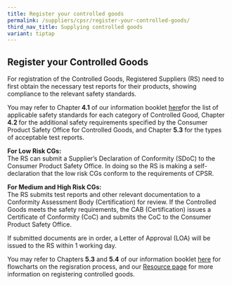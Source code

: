 ```yaml
---
title: Register your controlled goods
permalink: /suppliers/cpsr/register-your-controlled-goods/
third_nav_title: Supplying controlled goods
variant: tiptap
---
```

<h2>Register your Controlled Goods</h2>
<p>For registration of the Controlled Goods, Registered Suppliers (RS) need
to first obtain the necessary test reports for their products, showing
compliance to the relevant safety standards.</p>
<p>You may refer to Chapter<strong> 4.1</strong> of our information booklet
<a href="/files/cps-info-booklet.pdf" rel="noopener noreferrer nofollow" target="_blank">here</a>for the list of applicable safety standards for each category
of Controlled Good, Chapter <strong>4.2 </strong>for the additional safety
requirements specified by the Consumer Product Safety Office for Controlled
Goods, and Chapter <strong>5.3</strong> for the types of acceptable test
reports.</p>
<p><strong>For Low Risk CGs:</strong>
<br>The RS can submit a Supplier’s Declaration of Conformity (SDoC) to the
Consumer Product Safety Office. In doing so the RS is making a self-declaration
that the low risk CGs conform to the requirements of CPSR.</p>
<p><strong>For Medium and High Risk CGs:</strong>
<br>The RS submits test reports and other relevant documentation to a Conformity
Assessment Body (Certification) for review. If the Controlled Goods meets
the safety requirements, the CAB (Certification) issues a Certificate of
Conformity (CoC) and submits the CoC to the Consumer Product Safety Office.</p>
<p>If submitted documents are in order, a Letter of Approval (LOA) will be
issued to the RS within 1 working day.</p>
<p>You may refer to Chapters <strong>5.3</strong> and <strong>5.4</strong> of
our information booklet <a href="/files/cps-info-booklet.pdf" rel="noopener noreferrer nofollow" target="_blank">here</a> for flowcharts on the regisration
process, and our <a href="/suppliers/cpsr/resources" rel="noopener noreferrer nofollow" target="_blank">Resource page</a> for
more information on registering controlled goods.</p>